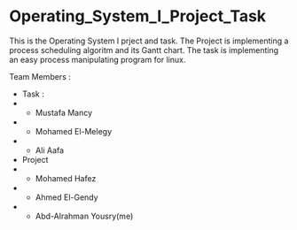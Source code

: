 # Operating_System_I_Project_Task
This is the Operating System I prject and task. The Project is implementing a process scheduling algoritm and its Gantt chart. The task is implementing an easy process manipulating program for linux.

Team Members :
- Task :
- - Mustafa Mancy
- - Mohamed El-Melegy
- - Ali Aafa
- Project
- - Mohamed Hafez
- - Ahmed El-Gendy
- - Abd-Alrahman Yousry(me)
